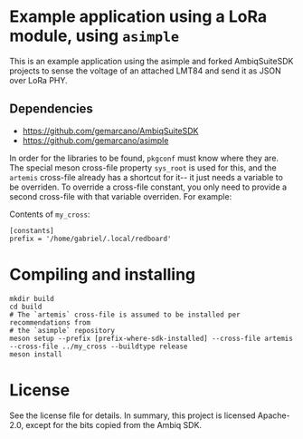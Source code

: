 # Example application using a LoRa module, using `asimple`

This is an example application using the asimple and forked AmbiqSuiteSDK
projects to sense the voltage of an attached LMT84 and send it as JSON over
LoRa PHY.

## Dependencies
 - https://github.com/gemarcano/AmbiqSuiteSDK
 - https://github.com/gemarcano/asimple

In order for the libraries to be found, `pkgconf` must know where they are. The
special meson cross-file property `sys_root` is used for this, and the
`artemis` cross-file already has a shortcut for it-- it just needs a
variable to be overriden. To override a cross-file constant, you only need to
provide a second cross-file with that variable overriden. For example:

Contents of `my_cross`:
```
[constants]
prefix = '/home/gabriel/.local/redboard'
```

# Compiling and installing
```
mkdir build
cd build
# The `artemis` cross-file is assumed to be installed per recommendations from
# the `asimple` repository
meson setup --prefix [prefix-where-sdk-installed] --cross-file artemis --cross-file ../my_cross --buildtype release
meson install
```

# License

See the license file for details. In summary, this project is licensed
Apache-2.0, except for the bits copied from the Ambiq SDK.
